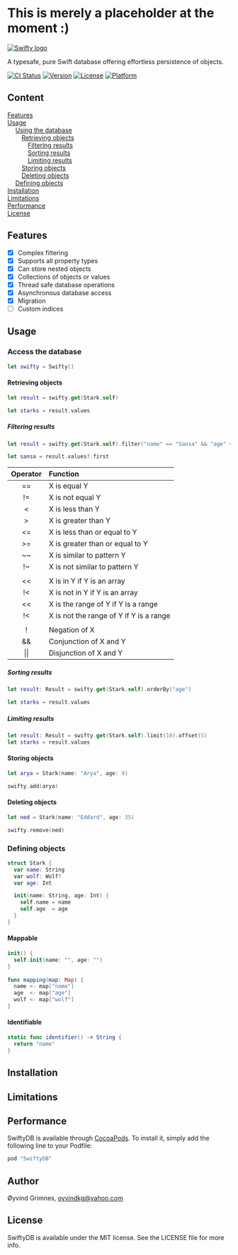 # This is merely a placeholder at the moment :)

[![Swifty logo](https://s12.postimg.org/bsujdf8lp/Swifty.png)](https://postimg.org/image/4pmnxt361/)

A typesafe, pure Swift database offering effortless persistence of objects. 

[![CI Status](https://img.shields.io/travis/Oyvindkg/swiftydb/master.svg?style=flat)](https://travis-ci.org/Oyvindkg/swiftydb)
[![Version](https://img.shields.io/cocoapods/v/SwiftyDB.svg?style=flat)](http://cocoapods.org/pods/SwiftyDB)
[![License](https://img.shields.io/cocoapods/l/SwiftyDB.svg?style=flat)](http://cocoapods.org/pods/SwiftyDB)
[![Platform](https://img.shields.io/cocoapods/p/SwiftyDB.svg?style=flat)](http://cocoapods.org/pods/SwiftyDB)

## Content
[Features](#features)<br />
[Usage](#usage)<br />
&emsp; [Using the database](#usingTheDatabase)<br />
&emsp;&emsp; [Retrieving objects](#retrievingObjects)<br />
&emsp;&emsp;&emsp; [Filtering results](#filteringResults)<br />
&emsp;&emsp;&emsp; [Sorting results](#sortingResults)<br />
&emsp;&emsp;&emsp; [Limiting results](#limitingResults)<br />
&emsp;&emsp; [Storing objects](#storingObjects)<br />
&emsp;&emsp; [Deleting objects](#deletingObjects)<br />
&emsp; [Defining objects](#definingObjects)<br />
[Installation](#installation)<br />
[Limitations](#limitations)<br />
[Performance](#performance)<br />
[License](#license)

## <a name="features">Features</a>
- [x] Complex filtering
- [x] Supports all property types
- [x] Can store nested objects
- [x] Collections of objects or values
- [x] Thread safe database operations
- [x] Asynchronous database access
- [x] Migration
- [ ] Custom indices

## <a name="usage">Usage</a>

### <a name="usingTheDatabase">Access the database</a>
```Swift
let swifty = Swifty()
```
#### <a name="retrievingObjects">Retrieving objects</a>
```swift
let result = swifty.get(Stark.self)

let starks = result.values
```
##### <a name="filteringResults">Filtering results</a>
```Swift
let result = swifty.get(Stark.self).filter("name" == "Sansa" && "age" < 30)

let sansa = result.values?.first
```

| Operator | Function                                |
|:--------:|:----------------------------------------|
|    ==    | X is equal Y                            |
|    !=    | X is not equal Y                        |
|    <     | X is less than Y                        |
|    >     | X is greater than Y                     |
|    <=    | X is less than or equal to Y            |
|    >=    | X is greater than or equal to Y         |
|    ~~    | X is similar to pattern Y               |
|    !~    | X is not similar to pattern Y           |
|          |                                         |
|    <<    | X is in Y if Y is an array              |
|    !<    | X is not in Y if Y is an array          |
|    <<    | X is the range of Y if Y is a range     |
|    !<    | X is not the range of Y if Y is a range |
|          |                                         |
|    !     | Negation of X                           |
|    &&    | Conjunction of X and Y                  |
|   \|\|   | Disjunction of X and Y                  |



##### <a name="sortingResults">Sorting results</a>
```swift
let result: Result = swifty.get(Stark.self).orderBy("age")

let starks = result.values
```

##### <a name="limitingResults">Limiting results</a>
```Swift
let result: Result = swifty.get(Stark.self).limit(10).offset(5)
let starks = result.values
```

#### <a name="storingObjects">Storing objects</a>
```Swift
let arya = Stark(name: "Arya", age: 9)

swifty.add(arya)
```

#### <a name="deletingObjects">Deleting objects</a>
```Swift
let ned = Stark(name: "Eddard", age: 35)

swifty.remove(ned)
```

### <a name="definingObjects">Defining objects</a>

```Swift
struct Stark {
  var name: String
  var wolf: Wolf?
  var age: Int

  init(name: String, age: Int) {
    self.name = name
    self.age  = age
  }
}
```
#### Mappable
```Swift
init() {
  self.init(name: "", age: "")
}
  
func mapping(map: Map) {
  name <- map["name"]
  age  <- map["age"]
  wolf <- map["wolf"]
}
```
#### Identifiable
```Swift
static func identifier() -> String {
  return "name"
}
```

## <a name="installation">Installation</a>

## <a name="limitations">Limitations</a>

## <a name="performance">Performance</a>



SwiftyDB is available through [CocoaPods](http://cocoapods.org). To install
it, simply add the following line to your Podfile:

```ruby
pod "SwiftyDB"
```

## Author

Øyvind Grimnes, oyvindkg@yahoo.com

## <a name="License">License</a>

SwiftyDB is available under the MIT license. See the LICENSE file for more info.
